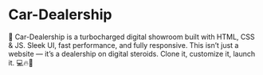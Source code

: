 # Car-Dealership
🚗 Car-Dealership is a turbocharged digital showroom built with HTML, CSS &amp; JS. Sleek UI, fast performance, and fully responsive. This isn’t just a website — it’s a dealership on digital steroids. Clone it, customize it, launch it. 💻🔥🏁

